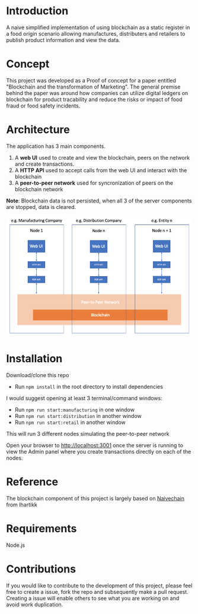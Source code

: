 # Introduction
A naive simplified implementation of using blockchain as a static register in a food origin scenario allowing manufactures, distributers and retailers to publish product information and view the data.

# Concept
This project was developed as a Proof of concept for a paper entitled "Blockchain and the transformation of Marketing". The general premise behind the paper was around how companies can utilize digital ledgers on blockchain for product tracability and reduce the risks or impact of food fraud or food safety incidents.

# Architecture
The application has 3 main components.
1. A **web UI** used to create and view the blockchain, peers on the network and create transactions.
2. A **HTTP API** used to accept calls from the web UI and interact with the blockchain
3. A **peer-to-peer network** used for syncronization of peers on the blockchain network

**Note**: Blockchain data is not persisted, when all 3 of the server components are stopped, data is cleared.


![](https://github.com/paschmann/blockchain_origin/raw/master/web/resources/images/simple_architecture.png "")


# Installation
Download/clone this repo
- Run ```npm install``` in the root directory to install dependencies

I would suggest opening at least 3 terminal/command windows:
- Run ```npm run start:manufacturing``` in one window
- Run ```npm run start:distribution``` in another window
- Run ```npm run start:retail``` in another window

This will run 3 different nodes simulating the peer-to-peer network

Open your browser to [http://localhost:3001](http://localhost:3001) once the server is running to view the Admin panel where you create transactions directly on each of the nodes.

# Reference
The blockchain component of this project is largely based on [Naivechain](https://github.com/lhartikk/naivechain) from Ihartikk

# Requirements
Node.js

# Contributions
If you would like to contribute to the development of this project, please feel free to create a issue, fork the repo and subsequently make a pull request. Creating a issue will enable others to see what you are working on and avoid work duplication.